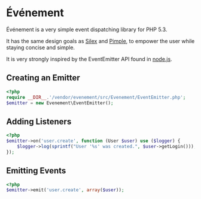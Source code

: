 Événement
=========

Événement is a very simple event dispatching library for PHP 5.3.

It has the same design goals as [Silex](http://silex-project.org) and
[Pimple](http://pimple-project.org), to empower the user while staying concise
and simple.

It is very strongly inspired by the EventEmitter API found in
[node.js](http://nodejs.org).

Creating an Emitter
-------------------

```php
<?php
require __DIR__.'/vendor/evenement/src/Evenement/EventEmitter.php';
$emitter = new Evenement\EventEmitter();
```

Adding Listeners
----------------

```php
<?php
$emitter->on('user.create', function (User $user) use ($logger) {
    $logger->log(sprintf("User '%s' was created.", $user->getLogin()));
});
```

Emitting Events
---------------

```php
<?php
$emitter->emit('user.create', array($user));
```
